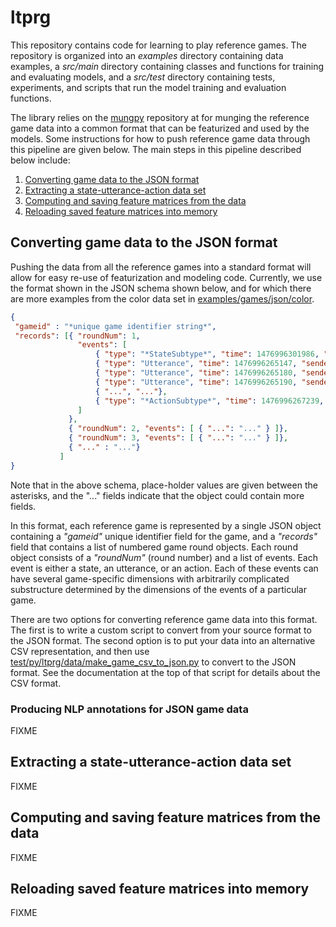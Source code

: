 # ltprg

This repository contains code for learning to play reference games.  The
repository is organized into an *examples* directory containing data examples,
a *src/main* directory containing classes and functions for training and
evaluating models, and a *src/test* directory containing tests, experiments,
and scripts that run the model training and evaluation functions.

The library relies on the [mungpy](https://github.com/forkunited/mungpy)
repository at for munging the reference game data into a common format that
can be featurized and used by the models.  Some
instructions for how to push reference game data through this pipeline are
given below.  The main steps in this pipeline described below include:

1. [Converting game data to the JSON format](#converting)
2. [Extracting a state-utterance-action data set](#extracting-sua)
3. [Computing and saving feature matrices from the data](#featurization)
4. [Reloading saved feature matrices into memory](#loading)

## Converting game data to the JSON format

Pushing the data from all the reference games into a standard format will
allow for easy re-use of featurization and modeling code.  Currently, we use
the format shown in the JSON schema shown below, and for which there are
more examples from the color data set in
[examples/games/json/color](https://github.com/forkunited/ltprg/tree/master/examples/games/json/color).

```json
{
 "gameid" : "*unique game identifier string*",
 "records": [{ "roundNum": 1,
               "events": [
                   { "type": "*StateSubtype*", "time": 1476996301986, "..." : "..." },
                   { "type": "Utterance", "time": 1476996265147, "sender": "speaker", "contents": "*Stuff said by speaker*"},
                   { "type": "Utterance", "time": 1476996265180, "sender": "listener", "contents": "*Stuff said by listener*"},
                   { "type": "Utterance", "time": 1476996265190, "sender": "speaker", "contents": "*More stuff said by speaker*"},
                   { "...", "..."},
                   { "type": "*ActionSubtype*", "time": 1476996267239, "..." : "..." }
               ]
             },
             { "roundNum": 2, "events": [ { "...": "..." } ]},
             { "roundNum": 3, "events": [ { "...": "..." } ]},
             { "..." : "..."}
           ]
}
```

Note that in the above schema, place-holder values are given between the
asterisks, and the "..." fields indicate that the object could contain more
fields.

In this format, each reference game is represented by a single JSON object
containing a *"gameid"* unique identifier field for the game, and a *"records"*
field that contains a list of numbered game round objects.  Each round object
consists of a *"roundNum"* (round number) and a list of events.  Each event
is either a state, an utterance, or an action.  Each of these events can
have several game-specific dimensions with arbitrarily complicated substructure
determined by the dimensions of the events of a particular game.

There are two options for converting reference game data into this format.  The
first is to write a custom script to convert from your source format to the JSON
format.  The second option is to put your data into an alternative CSV
representation, and then use
[test/py/ltprg/data/make_game_csv_to_json.py](https://github.com/forkunited/ltprg/blob/master/src/test/py/ltprg/data/make_game_csv_to_json.py)
to convert to the JSON format.  See the documentation at the top of that script
for details about the CSV format.

### Producing NLP annotations for JSON game data

FIXME

## Extracting a state-utterance-action data set

FIXME

## Computing and saving feature matrices from the data

FIXME

## Reloading saved feature matrices into memory

FIXME
